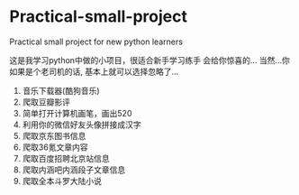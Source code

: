 # Practical-small-project
Practical small project for new python learners

这是我学习python中做的小项目，很适合新手学习练手
会给你惊喜的...
当然...你如果是个老司机的话, 基本上就可以选择忽略了...
1. 音乐下载器(酷狗音乐)
2. 爬取豆瓣影评
3. 简单打开计算机画笔，画出520
4. 利用你的微信好友头像拼接成汉字
5. 爬取京东图书信息
6. 爬取36氪文章内容
7. 爬取百度招聘北京站信息
8. 爬取内涵吧内涵段子文章信息
9. 爬取全本斗罗大陆小说
